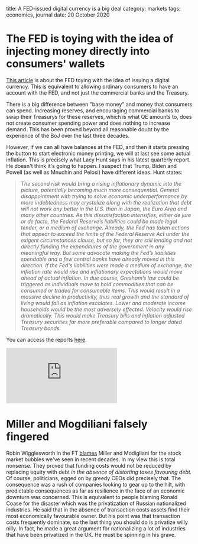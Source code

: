 title: A FED-issued digital currency is a big deal
category: markets
tags: economics, journal
date: 20 October 2020


# The FED is toying with the idea of injecting money directly into consumers' wallets

[This article](https://uk.reuters.com/article/us-usa-fed-powell-digitalcurrency/feds-powell-more-important-for-u-s-to-get-digital-currency-right-than-be-first-idUKKBN2741OI) is about the FED toying with the idea of issuing a digital currency.
This is equivalent to allowing ordinary consumers to have an account with the FED, and not just the commercial banks and the Treasury.

There is a big difference between "base money" and money that consumers can spend. 
Increasing reserves, and encouraging commercial banks to swap their Treasurys for these reserves, which is what QE amounts to,
does not create consumer spending power and does nothing to increase demand.
This has been proved beyond all reasonable doubt by the experience of the BoJ over the last three decades.

However, if we can all have balances at the FED, and then it starts pressing the button to start electronic money printing,
we will at last see some actual inflation. This is precisely what Lacy Hunt says in his latest quarterly report.
He doesn't think it's going to happen. 
I suspect that Trump, Biden and Powell (as well as Mnuchin and Pelosi) have different ideas.
Hunt states:

> *The second risk would bring a rising inflationary dynamic into the picture, potentially becoming much more consequential. General disappointment with trying to solve economic underperformance by more indebtedness may crystalize along with the realization that debt will not work any better in the U.S. than in Japan, the Euro Area and many other countries. As this dissatisfaction intensifies, either de jure or de facto, the Federal Reserve’s liabilities could be made legal tender, or a medium of exchange. Already, the Fed has taken actions that appear to exceed the limits of the Federal Reserve Act under the exigent circumstances clause, but so far, they are still lending and not directly funding the expenditures of the government in any meaningful way. But some advocate making the Fed’s liabilities spendable and a few central banks have already moved in this direction. If the Fed's liabilities were made a medium of exchange, the inflation rate would rise and inflationary expectations would move ahead of actual inflation. In due course, Gresham’s law could be triggered as individuals move to hold commodities that can be consumed or traded for consumable items. This would result in a massive decline in productivity, thus real growth and the standard of living would fall as inflation escalates. Lower and moderate income households would be the most adversely effected. Velocity would rise dramatically. This would make Treasury bills and inflation adjusted Treasury securities far more preferable compared to longer dated Treasury bonds.* 

You can access the reports [here](https://hoisingtonmgt.com/economic_overview.html).

<div class="embed-container"><iframe src="https://fred.stlouisfed.org/graph/graph-landing.php?g=wT9q&width=670&height=475" scrolling="no" frameborder="0" style="overflow:hidden;" allowTransparency="true" loading="lazy"></iframe></div><script src="https://fred.stlouisfed.org/graph/js/embed.js" type="text/javascript"></script>

# Miller and Mogdiliani falsely fingered

Robin Wigglesworth in the FT [blames](https://www.ft.com/content/87efe5a9-4cb6-493b-a31a-f9efd5ddd242) Miller and Modigliani for the stock market bubbles we've seen in recent decades.
In my view this is total nonsense. They proved that funding costs would not be reduced by replacing equity with debt *in the absence of distorting taxes favouring debt.* Of course, politicians, egged on by greedy CEOs did precisely that.
The consequence was a rush of companies looking to gear up to the hilt, with predictable consequences as far as resilience in the face of an economic downturn was concerned.
This is equivalent to people blaming Ronald Coase for the disaster which was the privatization of Russian nationalized industries. He said that in the absence of transaction costs assets find their most economically favourable owner. 
But his point was that transaction costs frequently dominate, so the last thing you should do is privatize willy nilly.
In fact, he made a great argument for nationalizing a lot of industries that have been privatized in the UK. 
He must be spinning in his grave.
